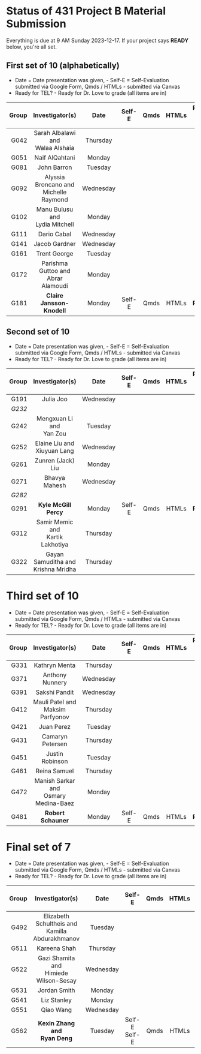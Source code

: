 # Status of 431 Project B Material Submission

Everything is due at 9 AM Sunday 2023-12-17. If your project says **READY** below, you're all set.

## First set of 10 (alphabetically)

- Date = Date presentation was given, - Self-E = Self-Evaluation submitted via Google Form, Qmds / HTMLs - submitted via Canvas
- Ready for TEL? - Ready for Dr. Love to grade (all items are in)

Group | Investigator(s) | Date | Self-E | Qmds | HTMLs | Ready for TEL?
---: | :-----------------: | :-----: | :---: | :---: | :---: | :-----: 
G042 | Sarah Albalawi and <br /> Walaa Alshaia | Thursday |
G051 | Naif AlQahtani | Monday |
G081 | John Barron | Tuesday |
G092 | Alyssia Broncano and <br /> Michelle Raymond | Wednesday |
G102 | Manu Bulusu and <br /> Lydia Mitchell | Monday |
G111 | Dario Cabal | Wednesday |
G141 | Jacob Gardner | Wednesday |
G161 | Trent George | Tuesday | 
G172 | Parishma Guttoo and <br /> Abrar Alamoudi | Monday |
G181 | **Claire Jansson-Knodell** | Monday | Self-E | Qmds | HTMLs | **Ready**

## Second set of 10

- Date = Date presentation was given, - Self-E = Self-Evaluation submitted via Google Form, Qmds / HTMLs - submitted via Canvas
- Ready for TEL? - Ready for Dr. Love to grade (all items are in)

Group | Investigator(s) | Date | Self-E | Qmds | HTMLs | Ready for TEL?
---: | :-----------------: | :-----: | :---: | :---: | :---: | :-----: 
G191 | Julia Joo | Wednesday |
*G232* |
G242 | Mengxuan Li and <br /> Yan Zou | Tuesday |
G252 | Elaine Liu and <br /> Xiuyuan Lang | Wednesday |
G261 | Zunren (Jack) Liu | Monday |
G271 | Bhavya Mahesh | Wednesday |
*G282* |
G291 | **Kyle McGill Percy** | Monday | Self-E | Qmds | HTMLs | **Ready**
G312 | Samir Memic and <br /> Kartik Lakhotiya | Thursday |
G322 | Gayan Samuditha and <br /> Krishna Mridha | Thursday |

# Third set of 10

- Date = Date presentation was given, - Self-E = Self-Evaluation submitted via Google Form, Qmds / HTMLs - submitted via Canvas
- Ready for TEL? - Ready for Dr. Love to grade (all items are in)

Group | Investigator(s) | Date | Self-E | Qmds | HTMLs | Ready for TEL?
---: | :-----------------: | :-----: | :---: | :---: | :---: | :-----: 
G331 | Kathryn Menta | Thursday |
G371 | Anthony Nunnery | Wednesday |
G391 | Sakshi Pandit | Wednesday |
G412 | Mauli Patel and <br /> Maksim Parfyonov | Thursday |
G421 | Juan Perez | Tuesday |
G431 | Camaryn Petersen | Thursday |
G451 | Justin Robinson | Tuesday |
G461 | Reina Samuel | Thursday |
G472 | Manish Sarkar and <br /> Osmary Medina-Baez | Monday |
G481 | **Robert Schauner** | Monday | Self-E | Qmds | HTMLs | **Ready**

# Final set of 7

- Date = Date presentation was given, - Self-E = Self-Evaluation submitted via Google Form, Qmds / HTMLs - submitted via Canvas
- Ready for TEL? - Ready for Dr. Love to grade (all items are in)

Group | Investigator(s) | Date | Self-E | Qmds | HTMLs | Ready for TEL?
---: | :-----------------: | :-----: | :---: | :---: | :---: | :-----: 
G492 | Elizabeth Schultheis and <br /> Kamilla Abdurakhmanov | Tuesday |
G511 | Kareena Shah | Thursday |
G522 | Gazi Shamita and <br /> Himiede Wilson-Sesay | Wednesday |
G531 | Jordan Smith | Monday |
G541 | Liz Stanley | Monday |
G551 | Qiao Wang | Wednesday |
G562 | **Kexin Zhang and <br /> Ryan Deng** | Tuesday | Self-E <br /> Self-E | Qmds | HTMLs | **Ready**
